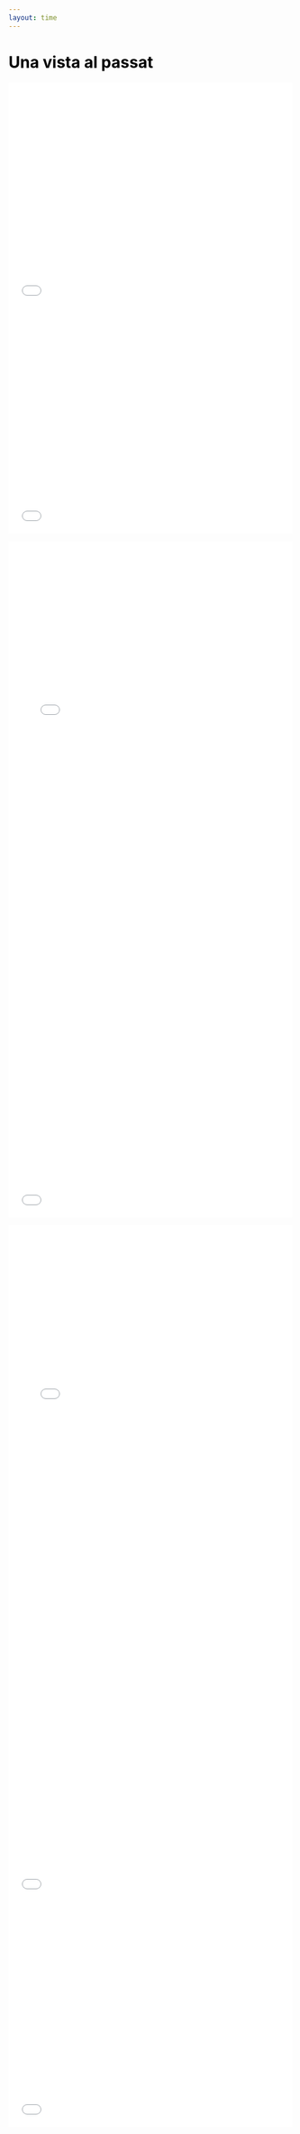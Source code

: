 ```yaml
---
layout: time
---
```


# <span style="color: #000000;">Una vista al passat</span>
<div>
<p>

</p>
<p>
</p>
</div>

<div style="text-align: center; margin: 0 auto;">
  <!-- Replace the following line with your actual graph code -->
  <iframe src="assets/plots/000_Messages_per_day.html" style="width: 100%; height: 400px; border: none;"></iframe>
  <iframe src="assets/plots/000_Messages_per_month.html" style="width: 100%; height: 400px; border: none;"></iframe>
</div>

<p>
</p>

<div style="text-align: center; margin: 0 auto;">
  <!-- Replace the following line with your actual graph code -->
  <iframe src="assets/plots/001_Messages_heatmap_week_hour.html" style="width: 100%; height: 800px; border: none;"></iframe>
  <iframe src="assets/plots/001_Messages_bar_week.html" style="width: 100%; height: 400px; border: none;"></iframe>
</div>

<p>
</p>

<div style="text-align: center; margin: 0 auto;">
  <!-- Replace the following line with your actual graph code -->
  <iframe src="assets/plots/002_Messages_heatmap_month_year.html" style="width: 100%; height: 800px; border: none;"></iframe>
  <iframe src="assets/plots/002_Messages_bar_month.html" style="width: 100%; height: 400px; border: none;"></iframe>
  <iframe src="assets/plots/002_Messages_bar_year.html" style="width: 100%; height: 400px; border: none;"></iframe>
</div>
